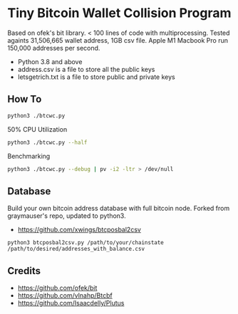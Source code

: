 # Tiny Bitcoin Wallet Collision Program

Based on ofek's bit library. < 100 lines of code with multiprocessing. Tested againts 31,506,665 wallet address, 1GB csv file. Apple M1 Macbook Pro run 150,000 addresses per second. 

- Python 3.8 and above
- address.csv is a file to store all the public keys
- letsgetrich.txt is a file to store public and private keys 

## How To
```bash
python3 ./btcwc.py
```

50% CPU Utilization
```bash
python3 ./btcwc.py --half
```

Benchmarking 
```bash
python3 ./btcwc.py --debug | pv -i2 -ltr > /dev/null
```

## Database
Build your own bitcoin address database with full bitcoin node. Forked from graymauser's repo, updated to python3.
- https://github.com/xwings/btcposbal2csv
```
python3 btcposbal2csv.py /path/to/your/chainstate /path/to/desired/addresses_with_balance.csv
```


## Credits
- https://github.com/ofek/bit
- https://github.com/vlnahp/Btcbf
- https://github.com/Isaacdelly/Plutus

